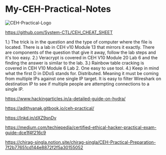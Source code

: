 # My-CEH-Practical-Notes

![CEH-Practical-Logo](https://user-images.githubusercontent.com/107381574/232662867-e9a5696d-1d2b-4627-85a8-07b0fac84893.jpg)

 
https://github.com/System-CTL/CEH_CHEAT_SHEET
 
1.) The trick is in the question and the type of computer where the file is located. There is a lab in CEH v10 Module 13 that mirrors it exactly. There are components of the question that give it away, follow the lab steps and it's too easy.
2.) Veracrypt is covered in CEH V10 Module 20 Lab 6 and the finding the answer is similar to the lab.
3.) Rainbow table cracking is covered in CEH V10 Module 6 Lab 2. One easy to use tool.
4.) Keep in mind what the first D in DDoS stands for. Distributed. Meaning it must be coming from multiple IPs against one single IP target. It is easy to filter Wireshark on destination IP to see if multiple people are attempting connections to a single IP.
 
https://www.hackingarticles.in/a-detailed-guide-on-hydra/
 
https://adithyanak.gitbook.io/ceh-practical/
 
 
https://lnkd.in/dXZ9snDv
 
https://medium.com/techiepedia/certified-ethical-hacker-practical-exam-guide-dce1f4f216c9
 
https://chirag-singla.notion.site/chirag-singla/CEH-Practical-Preparation-7f2b77651cd144e8872f2f5a30155052
